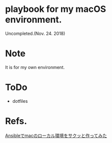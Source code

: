# playbook for my macOS environment.
Uncompleted.(Nov. 24. 2018)

# Note
It is for my own environment.

# ToDo
- dotfiles

# Refs.
[Ansibleでmacのローカル環境をサクッと作ってみた](https://qiita.com/gtongy/items/97b7ccccbfa3b88bf7d5)
